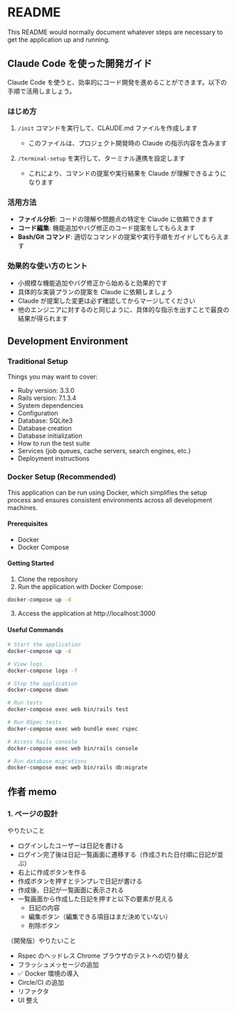 # README

This README would normally document whatever steps are necessary to get the
application up and running.

## Claude Code を使った開発ガイド

Claude Code を使うと、効率的にコード開発を進めることができます。以下の手順で活用しましょう。

### はじめ方

1. `/init` コマンドを実行して、CLAUDE.md ファイルを作成します

   - このファイルは、プロジェクト開発時の Claude の指示内容を含みます

2. `/terminal-setup` を実行して、ターミナル連携を設定します
   - これにより、コマンドの提案や実行結果を Claude が理解できるようになります

### 活用方法

- **ファイル分析**: コードの理解や問題点の特定を Claude に依頼できます
- **コード編集**: 機能追加やバグ修正のコード提案をしてもらえます
- **Bash/Git コマンド**: 適切なコマンドの提案や実行手順をガイドしてもらえます

### 効果的な使い方のヒント

- 小規模な機能追加やバグ修正から始めると効果的です
- 具体的な実装プランの提案を Claude に依頼しましょう
- Claude が提案した変更は必ず確認してからマージしてください
- 他のエンジニアに対するのと同じように、具体的な指示を出すことで最良の結果が得られます

## Development Environment

### Traditional Setup

Things you may want to cover:

- Ruby version: 3.3.0
- Rails version: 7.1.3.4
- System dependencies
- Configuration
- Database: SQLite3
- Database creation
- Database initialization
- How to run the test suite
- Services (job queues, cache servers, search engines, etc.)
- Deployment instructions

### Docker Setup (Recommended)

This application can be run using Docker, which simplifies the setup process and ensures consistent environments across all development machines.

#### Prerequisites

- Docker
- Docker Compose

#### Getting Started

1. Clone the repository
2. Run the application with Docker Compose:

```bash
docker-compose up -d
```

3. Access the application at http://localhost:3000

#### Useful Commands

```bash
# Start the application
docker-compose up -d

# View logs
docker-compose logs -f

# Stop the application
docker-compose down

# Run tests
docker-compose exec web bin/rails test

# Run RSpec tests
docker-compose exec web bundle exec rspec

# Access Rails console
docker-compose exec web bin/rails console

# Run database migrations
docker-compose exec web bin/rails db:migrate
```

## 作者 memo

### 1. ページの設計

やりたいこと

- ログインしたユーザーは日記を書ける
- ログイン完了後は日記一覧画面に遷移する（作成された日付順に日記が並ぶ）
- 右上に作成ボタンを作る
- 作成ボタンを押すとテンプレで日記が書ける
- 作成後、日記が一覧画面に表示される
- 一覧画面から作成した日記を押すと以下の要素が見える
  - 日記の内容
  - 編集ボタン（編集できる項目はまだ決めていない）
  - 削除ボタン

（開発版）やりたいこと

- Rspec のヘッドレス Chrome ブラウザのテストへの切り替え
- フラッシュメッセージの追加
- ✅ Docker 環境の導入
- Circle/CI の追加
- リファクタ
- UI 整え
